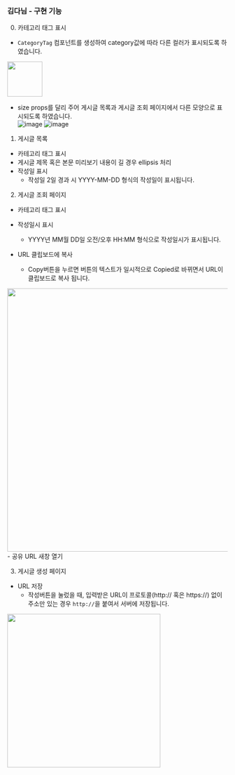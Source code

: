### 김다님 - 구현 기능

0. 카테고리 태그 표시

- `CategoryTag` 컴포넌트를 생성하여 category값에 따라 다른 컬러가 표시되도록 하였습니다.
<img src="https://user-images.githubusercontent.com/74545780/158935108-58eb5f74-c17e-492c-a68c-1c6f7c105af0.png" width="80px" >

- size props를 달리 주어 게시글 목록과 게시글 조회 페이지에서 다른 모양으로 표시되도록 하였습니다.\
![image](https://user-images.githubusercontent.com/74545780/158935074-62687ceb-1eb3-4d72-a609-b3482e66504d.png)
![image](https://user-images.githubusercontent.com/74545780/158935089-1faa0b12-9b85-4149-9d97-920d5de97f2a.png)

1. 게시글 목록

- 카테고리 태그 표시
- 게시글 제목 혹은 본문 미리보기 내용이 길 경우 ellipsis 처리
- 작성일 표시
  - 작성일 2일 경과 시 YYYY-MM-DD 형식의 작성일이 표시됩니다.

2. 게시글 조회 페이지

- 카테고리 태그 표시
- 작성일시 표시

  - YYYY년 MM월 DD일 오전/오후 HH:MM 형식으로 작성일시가 표시됩니다.

- URL 클립보드에 복사
  - Copy버튼을 누르면 버튼의 텍스트가 일시적으로 Copied로 바뀌면서 URL이 클립보드로 복사 됩니다.
<img src="https://user-images.githubusercontent.com/74545780/158940925-5dd36e92-8a9b-4a95-b989-3f41e02a8765.gif" width="600px">
- 공유 URL 새창 열기

3. 게시글 생성 페이지

- URL 저장
  - 작성버튼을 눌렀을 때, 입력받은 URL이 프로토콜(http:// 혹은 https://) 없이 주소만 있는 경우 `http://`을 붙여서 서버에 저장됩니다.
<img src="https://user-images.githubusercontent.com/74545780/158940949-57233757-eb84-4943-ab1b-7ddf0622b759.gif" width="350px" />
  
